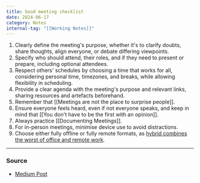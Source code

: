 ```yaml
---
title: Good meeting checklist
date: 2024-06-17
category: Notes
internal-tag: "[[Working Notes]]"
---
```

1. Clearly define the meeting's purpose, whether it's to clarify doubts, share thoughts, align everyone, or debate differing viewpoints. 
2. Specify who should attend, their roles, and if they need to present or prepare, including optional attendees. 
3. Respect others' schedules by choosing a time that works for all, considering personal time, timezones, and breaks, while allowing flexibility in scheduling.
4. Provide a clear agenda with the meeting's purpose and relevant links, sharing resources and artefacts beforehand. 
5. Remember that [[Meetings are not the place to surprise people]]. 
6. Ensure everyone feels heard, even if not everyone speaks, and keep in mind that [[You don't have to be the first with an opinion]]. 
7. Always practice [[Documenting Meetings]]. 
8. For in-person meetings, minimise device use to avoid distractions. 
9. Choose either fully offline or fully remote formats, as [hybrid combines the worst of office and remote work](https://world.hey.com/dhh/hybrid-combines-the-worst-of-office-and-remote-work-d3174e50).

--- 
### Source
- [Medium Post](https://medium.com/jump-start/stop-scheduling-meetings-without-the-3hs-and-5ps-6ed48eabec0f)

